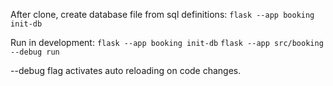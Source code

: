 After clone, create database file from sql definitions:
```flask --app booking init-db```


Run in development:
```flask --app booking init-db```
```flask --app src/booking --debug run```

--debug flag activates auto reloading on code changes.